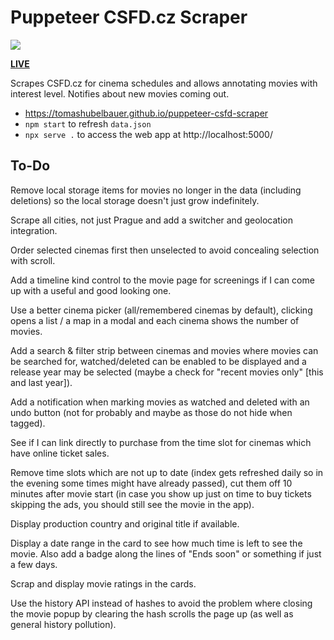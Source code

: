 # Puppeteer CSFD.cz Scraper

[
  ![](https://tomashubelbauer.visualstudio.com/puppeteer-csfd-cz-scraper/_apis/build/status/TomasHubelbauer.puppeteer-csfd-scraper?branchName=master)
](https://tomashubelbauer.visualstudio.com/puppeteer-csfd-cz-scraper/_build/latest)

[**LIVE**](https://tomashubelbauer.github.io/puppeteer-csfd-scraper)

Scrapes CSFD.cz for cinema schedules and allows annotating movies with interest
level. Notifies about new movies coming out.

- https://tomashubelbauer.github.io/puppeteer-csfd-scraper
- `npm start` to refresh `data.json`
- `npx serve .` to access the web app at http://localhost:5000/

## To-Do

Remove local storage items for movies no longer in the data (including deletions)
so the local storage doesn't just grow indefinitely.

Scrape all cities, not just Prague and add a switcher and geolocation integration.

Order selected cinemas first then unselected to avoid concealing selection with
scroll.

Add a timeline kind control to the movie page for screenings if I can come up
with a useful and good looking one.

Use a better cinema picker (all/remembered cinemas by default), clicking opens a
list / a map in a modal and each cinema shows the number of movies.

Add a search & filter strip between cinemas and movies where movies can be
searched for, watched/deleted can be enabled to be displayed and a release year
may be selected (maybe a check for "recent movies only" [this and last year]).

Add a notification when marking movies as watched and deleted with an undo
button (not for probably and maybe as those do not hide when tagged).

See if I can link directly to purchase from the time slot for cinemas which have
online ticket sales.

Remove time slots which are not up to date (index gets refreshed daily so in the
evening some times might have already passed), cut them off 10 minutes after
movie start (in case you show up just on time to buy tickets skipping the ads,
you should still see the movie in the app).

Display production country and original title if available.

Display a date range in the card to see how much time is left to see the movie.
Also add a badge along the lines of "Ends soon" or something if just a few days.

Scrap and display movie ratings in the cards.

Use the history API instead of hashes to avoid the problem where closing the
movie popup by clearing the hash scrolls the page up (as well as general history
pollution).
